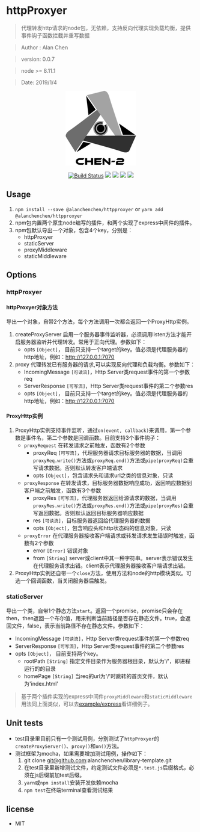 # httpProxyer

> 代理转发http请求的node包，无依赖，支持反向代理实现负载均衡，提供事件钩子函数拦截并重写数据

> Author : Alan Chen

> version: 0.0.7

> node >= 8.11.1

> Date: 2019/1/4

<div align="center">

[![](assets/logo.png)](https://www.npmjs.com/package/@alanchenchen/httpproxyer)

[![Build Status](https://travis-ci.org/alanchenchen/httpProxyer.svg?branch=master)](https://travis-ci.org/alanchenchen/httpProxyer)
![](https://img.shields.io/npm/v/@alanchenchen/httpproxyer.svg)
![](https://img.shields.io/node/v/@alanchenchen/httpproxyer.svg)
![](https://img.shields.io/npm/dt/@alanchenchen/httpproxyer.svg)
![](https://img.shields.io/github/license/alanchenchen/httpProxyer.svg)

</div>

## Usage 

1. `npm install --save @alanchenchen/httpproxyer` or `yarn add @alanchenchen/httpproxyer`
2. npm包内置两个原生node编写的插件，和两个实现了express中间件的插件。
3. npm包默认导出一个对象，包含4个key，分别是：
    * httpProxyer
    * staticServer
    * proxyMiddleware
    * staticMiddleware

## Options
### httpProxyer
#### httpProxyer对象方法
导出一个对象，自带2个方法，每个方法调用一次都会返回一个ProxyHttp实例。

1. createProxyServer 启用一个服务器事件监听器，必须调用listen方法才能开启服务器监听并代理转发。常用于正向代理。参数如下：
    * opts `[Object]`， 目前只支持一个target的key。值必须是代理服务器的http地址，例如：http://127.0.0.1:7070
2. proxy 代理转发已有服务器的请求,可以实现反向代理和负载均衡。参数如下：
    * IncomingMessage `[可读流]`，Http Server类request事件的第一个参数req
    * ServerResponse `[可写流]`，Http Server类request事件的第二个参数res
    * opts `[Object]`， 目前只支持一个target的key。值必须是代理服务器的http地址，例如：http://127.0.0.1:7070 

#### ProxyHttp实例 
1. ProxyHttp实例支持事件监听，通过`on(event, callback)`来调用，第一个参数是事件名，第二个参数是回调函数。目前支持3个事件钩子：
    * `proxyRequest` 在转发请求之前触发，函数有2个参数
        * proxyReq `[可写流]`，代理服务器请求目标服务器的数据，当调用`proxyReq.write()`方法或`proxyReq.end()`方法或`pipe(proxyReq)`会重写请求数据。否则默认转发客户端请求
        * opts `[Object]`，包含请求头和请求url之类的信息对象，只读
    * `proxyResponse` 在转发请求，目标服务器数据响应成功，返回响应数据到客户端之前触发，函数有3个参数
        * proxyRes `[可写流]`，代理服务器返回给源请求的数据，当调用`proxyRes.write()`方法或`proxyRes.end()`方法或`pipe(proxyRes)`会重写返回数据。否则默认返回目标服务器响应数据
        * res `[可读流]`，目标服务器返回给代理服务器的数据
        * opts  `[Object]`，包含响应头和http状态码的信息对象，只读
    * `proxyError` 在代理服务器接收客户端请求或转发请求发生错误时触发，函数有2个参数
        * error `[Error]` 错误对象
        * from `[String]` server或client中其一种字符串。server表示错误发生在代理服务请求出错。client表示代理服务器接收客户端请求出错。  
2. ProxyHttp实例还自带一个`close`方法，使用方法和node的http模块类似。可选一个回调函数，当关闭服务器后触发。

### staticServer 
导出一个类，自带1个静态方法`start`。返回一个promise，promise只会存在then，then返回一个布尔值，用来判断当前路径是否存在静态文件。true，会返回文件，false，表示当前路径不存在静态文件。参数如下：
* IncomingMessage `[可读流]`，Http Server类request事件的第一个参数req
* ServerResponse `[可写流]`，Http Server类request事件的第二个参数res
* opts `[Object]`， 目前支持两个key。
    * rootPath `[String]` 指定文件目录作为服务器根目录，默认为'/'，即进程运行的的目录
    * homePage `[String]` 当req的url为'/'时跳转的首页文件，默认为'index.html'

> 基于两个插件实现的express中间件`proxyMiddleware`和`staticMiddleware`用法同上面类似，可以去[example/express](./example/express/server.js)看详细例子。 

## Unit tests
* test目录里目前只有一个测试用例，分别测试了`httpProxyer`的`createProxyServer()`、`proxy()`和`on()`方法。
* 测试框架为mocha，如果需要增加测试用例，操作如下：
    1. git clone git@github.com:alanchenchen/library-template.git
    2. 在test目录里新增测试文件，约定测试文件必须是`*.test.js`后缀格式，必须在js后缀前加test后缀。
    3. `yarn`或`npm install`安装开发依赖mocha
    4. `npm test`在终端terminal查看测试结果

## license
* MIT
